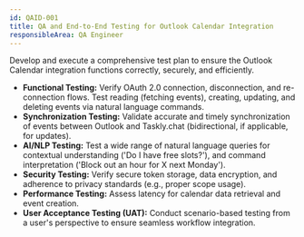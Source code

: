 ```yaml
---
id: QAID-001
title: QA and End-to-End Testing for Outlook Calendar Integration
responsibleArea: QA Engineer
---
```

Develop and execute a comprehensive test plan to ensure the Outlook Calendar integration functions correctly, securely, and efficiently.
*   **Functional Testing:** Verify OAuth 2.0 connection, disconnection, and re-connection flows. Test reading (fetching events), creating, updating, and deleting events via natural language commands.
*   **Synchronization Testing:** Validate accurate and timely synchronization of events between Outlook and Taskly.chat (bidirectional, if applicable, for updates).
*   **AI/NLP Testing:** Test a wide range of natural language queries for contextual understanding ('Do I have free slots?'), and command interpretation ('Block out an hour for X next Monday').
*   **Security Testing:** Verify secure token storage, data encryption, and adherence to privacy standards (e.g., proper scope usage).
*   **Performance Testing:** Assess latency for calendar data retrieval and event creation.
*   **User Acceptance Testing (UAT):** Conduct scenario-based testing from a user's perspective to ensure seamless workflow integration.